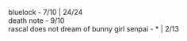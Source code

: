 bluelock - 7/10 | 24/24<br />
death note - 9/10 <br />
rascal does not dream of bunny girl senpai - * | 2/13<br />
